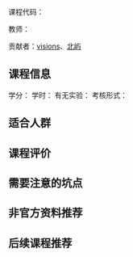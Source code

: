 课程代码：

教师：

贡献者：[visions](https://github.com/visions-ma)、[北屿](https://github.com/beiyuouo)

## 课程信息

学分：
学时：
有无实验：
考核形式：

## 适合人群


## 课程评价


## 需要注意的坑点


## 非官方资料推荐


## 后续课程推荐

